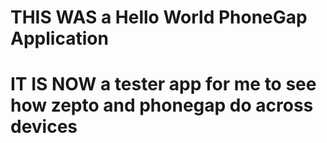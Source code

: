 # THIS WAS a Hello World PhoneGap Application

# IT IS NOW a tester app for me to see how zepto and phonegap do across devices